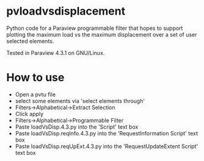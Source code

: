 # pvloadvsdisplacement
Python code for a Paraview programmable filter that hopes to support plotting the maximum load vs the maximum displacement over a set of user selected elements. 

Tested in Paraview 4.3.1 on GNU/Linux.

# How to use
* Open a pvtu file
* select some elements via 'select elements through'
* Filters->Alphabetical->Extract Selection 
* Click apply
* Filters->Alphabetical->Programmable Filter
* Paste loadVsDisp.4.3.py into the 'Script' text box
* Paste loadVsDisp.reqInfo.4.3.py into the 'RequestInformation Script' text box
* Paste loadVsDisp.reqUpExt.4.3.py into the 'RequestUpdateExtent Script' text box
